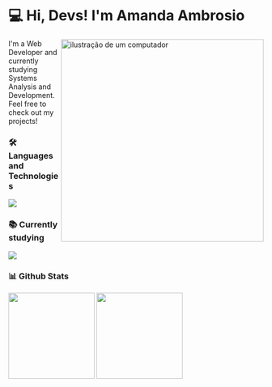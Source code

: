 #  💻 Hi, Devs! I'm Amanda Ambrosio

<img src="https://raw.githubusercontent.com/MicaelliMedeiros/micaellimedeiros/master/image/computer-illustration.png" alt="ilustração de um computador" min-width="400px" max-width="400px" width="400px" align="right">

<p align="left">I'm a Web Developer and currently studying Systems Analysis and Development. Feel free to check out my projects!</p>


### 🛠️ Languages and Technologies
  
<a href="https://skillicons.dev">
  <img src="https://skillicons.dev/icons?i=html,css,js,git,github,bootstrap,docker" />
</a>


  
### 📚 Currently studying

<a href="https://skillicons.dev">
  <img src="https://skillicons.dev/icons?i=react,tailwind,php,laravel,docker" />
</a>



### 📊 Github Stats

<div>
  <img loading="lazy" height="170em" src="https://github-readme-stats.vercel.app/api?username=amandaambrosiov&show_icons=true&theme=tokyonight&rank_icon=github&hide=issues">
  <img loading="lazy" height="170em" src="https://github-readme-stats.vercel.app/api/top-langs/?username=amandaambrosiov&theme=tokyonight&hide_progress=true&show_icons=true">
</div>
